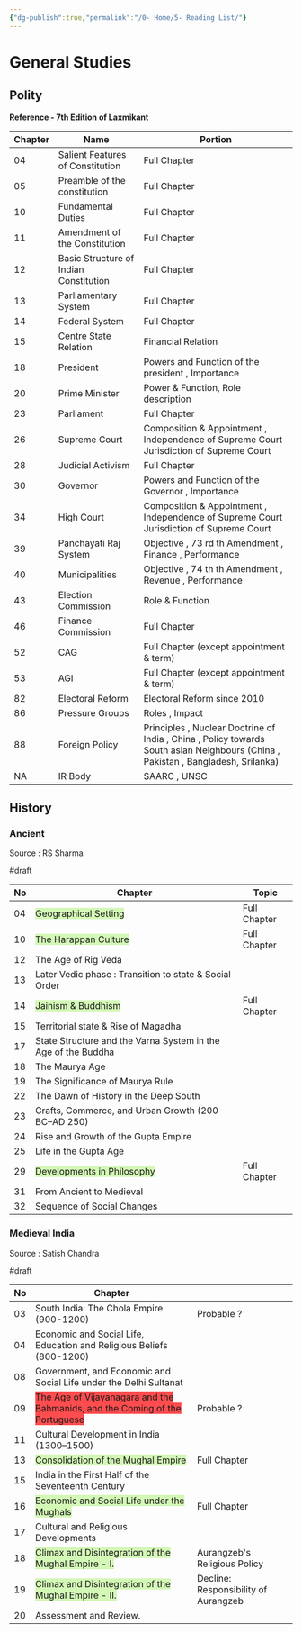 ```yaml
---
{"dg-publish":true,"permalink":"/0- Home/5- Reading List/"}
---
```





# General Studies

## Polity 


**Reference - 7th Edition of Laxmikant** 

| Chapter | Name                                   | Portion                                                                                                                          |
| ------- | -------------------------------------- | -------------------------------------------------------------------------------------------------------------------------------- |
| 04      | Salient Features of Constitution       | Full Chapter                                                                                                                     |
| 05      | Preamble of the constitution           | Full Chapter                                                                                                                     |
| 10      | Fundamental Duties                     | Full Chapter                                                                                                                     |
| 11      | Amendment of the Constitution          | Full Chapter                                                                                                                     |
| 12      | Basic Structure of Indian Constitution | Full Chapter                                                                                                                     |
| 13      | Parliamentary System                   | Full Chapter                                                                                                                     |
| 14      | Federal System                         | Full Chapter                                                                                                                     |
| 15      | Centre State Relation                  | Financial Relation                                                                                                               |
| 18      | President                              | Powers and Function of the president , Importance                                                                                |
| 20      | Prime Minister                         | Power & Function, Role description                                                                                               |
| 23      | Parliament                             | Full Chapter                                                                                                                     |
| 26      | Supreme Court                          | Composition & Appointment , Independence of Supreme Court  Jurisdiction of Supreme Court                                         |
| 28      | Judicial Activism                      | Full Chapter                                                                                                                     |
| 30      | Governor                               | Powers and Function of the Governor , Importance                                                                                 |
| 34      | High Court                             | Composition & Appointment , Independence of Supreme Court  Jurisdiction of Supreme Court                                         |
| 39      | Panchayati Raj System                  | Objective , 73 rd th Amendment , Finance , Performance                                                                           |
| 40      | Municipalities                         | Objective , 74 th th Amendment , Revenue , Performance                                                                           |
| 43      | Election Commission                    | Role & Function                                                                                                                  |
| 46      | Finance Commission                     | Full Chapter                                                                                                                     |
| 52      | CAG                                    | Full Chapter (except appointment & term)                                                                                         |
| 53      | AGI                                    | Full Chapter (except appointment & term)                                                                                         |
| 82      | Electoral Reform                       | Electoral Reform since 2010                                                                                                      |
| 86      | Pressure Groups                        | Roles , Impact                                                                                                                   |
| 88      | Foreign Policy                         | Principles , Nuclear Doctrine of India , China , Policy towards South asian Neighbours (China , Pakistan , Bangladesh, Srilanka) |
| NA      | IR Body                                | SAARC , UNSC                                                                                                                     |


## History 

### Ancient 

Source : RS Sharma 

#draft

| No  | Chapter                                                       | Topic        |
| --- | ------------------------------------------------------------- | ------------ |
| 04  | <span style="background:#d3f8b6">Geographical Setting</span>  | Full Chapter |
| 10  | <span style="background:#d3f8b6">The Harappan Culture</span>  | Full Chapter |
| 12  | The Age of Rig Veda                                           |              |
| 13  | Later Vedic phase : Transition to state & Social Order        |              |
| 14  | <span style="background:#d3f8b6">Jainism & Buddhism</span>    | Full Chapter |
| 15  | Territorial  state & Rise of Magadha                          |              |
| 17  | State Structure and the Varna System in the Age of the Buddha |              |
| 18  | The Maurya Age                                                |              |
| 19  | The Significance of Maurya Rule                               |              |
| 22  | The Dawn of History in the Deep South                         |              |
| 23  | Crafts, Commerce, and Urban Growth (200 BC–AD 250)            |              |
| 24  | Rise and Growth of the Gupta Empire                           |              |
| 25  | Life in the Gupta Age                                         |              |
| 29  | <span style="background:#d3f8b6">Developments in Philosophy</span>                                    | Full Chapter |
| 31  | From Ancient to Medieval                                      |              |
| 32  | Sequence of Social Changes                                    |              |

### Medieval India

Source : Satish Chandra

#draft

| No  | Chapter                                                                                                             |                                      |
| --- | ------------------------------------------------------------------------------------------------------------------- | ------------------------------------ |
| 03  | South India: The Chola Empire (900-1200)                                                                            | Probable ?                           |
| 04  | Economic and Social Life, Education and Religious Beliefs (800-1200)                                                |                                      |
| 08  | Government, and Economic and Social Life under the Delhi Sultanat                                                   |                                      |
| 09  | <span style="background:#ff4d4f">The Age of Vijayanagara and the Bahmanids, and the Coming of the Portuguese</span> | Probable ?                           |
| 11  | Cultural Development in India (1300–1500)                                                                           |                                      |
| 13  | <span style="background:#d3f8b6">Consolidation of the Mughal Empire</span>                                          | Full Chapter                         |
| 15  | India in the First Half of the Seventeenth Century                                                                  |                                      |
| 16  | <span style="background:#d3f8b6">Economic and Social Life under the Mughals</span>                                  | Full Chapter                         |
| 17  | Cultural and Religious Developments                                                                                 |                                      |
| 18  | <span style="background:#d3f8b6">Climax and Disintegration of the Mughal Empire - I.</span>                         | Aurangzeb's Religious Policy         |
| 19  | <span style="background:#d3f8b6">Climax and Disintegration of the Mughal Empire - II.</span>                        | Decline: Responsibility of Aurangzeb |
| 20  | Assessment and Review.                                                                                              |                                      |

